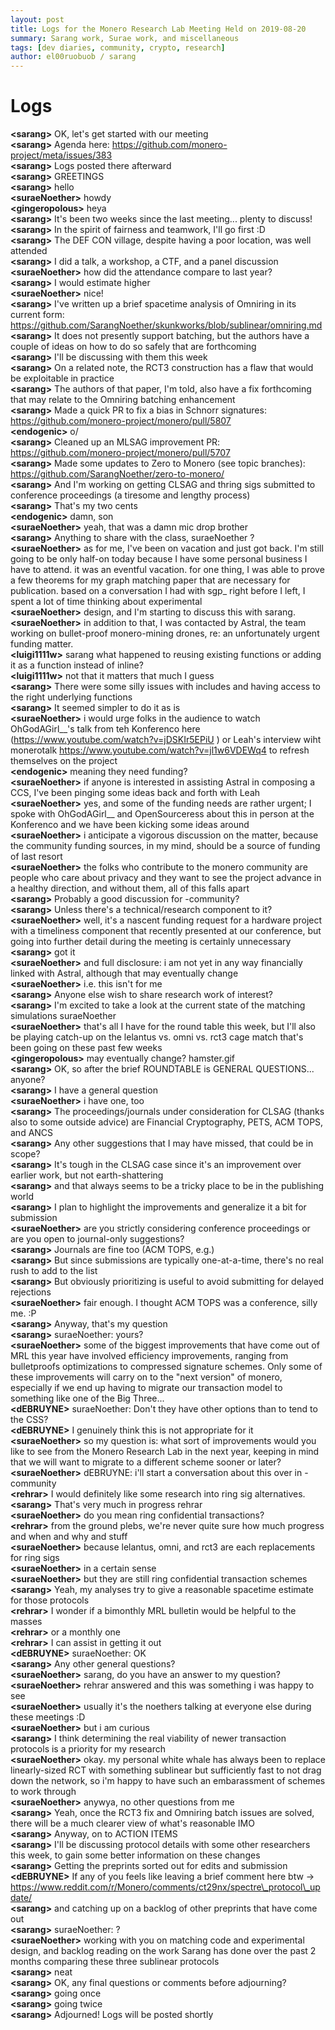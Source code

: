 ```yaml
---
layout: post
title: Logs for the Monero Research Lab Meeting Held on 2019-08-20
summary: Sarang work, Surae work, and miscellaneous
tags: [dev diaries, community, crypto, research]
author: el00ruobuob / sarang
---
```


# Logs  

**\<sarang>** OK, let's get started with our meeting  
**\<sarang>** Agenda here: https://github.com/monero-project/meta/issues/383  
**\<sarang>** Logs posted there afterward  
**\<sarang>** GREETINGS  
**\<sarang>** hello  
**\<suraeNoether>** howdy  
**\<gingeropolous>** heya  
**\<sarang>** It's been two weeks since the last meeting... plenty to discuss!  
**\<sarang>** In the spirit of fairness and teamwork, I'll go first :D  
**\<sarang>** The DEF CON village, despite having a poor location, was well attended  
**\<sarang>** I did a talk, a workshop, a CTF, and a panel discussion  
**\<suraeNoether>** how did the attendance compare to last year?  
**\<sarang>** I would estimate higher  
**\<suraeNoether>** nice!  
**\<sarang>** I've written up a brief spacetime analysis of Omniring in its current form: https://github.com/SarangNoether/skunkworks/blob/sublinear/omniring.md  
**\<sarang>** It does not presently support batching, but the authors have a couple of ideas on how to do so safely that are forthcoming  
**\<sarang>** I'll be discussing with them this week  
**\<sarang>** On a related note, the RCT3 construction has a flaw that would be exploitable in practice  
**\<sarang>** The authors of that paper, I'm told, also have a fix forthcoming that may relate to the Omniring batching enhancement  
**\<sarang>** Made a quick PR to fix a bias in Schnorr signatures: https://github.com/monero-project/monero/pull/5807  
**\<endogenic>** o/  
**\<sarang>** Cleaned up an MLSAG improvement PR: https://github.com/monero-project/monero/pull/5707  
**\<sarang>** Made some updates to Zero to Monero (see topic branches): https://github.com/SarangNoether/zero-to-monero/  
**\<sarang>** And I'm working on getting CLSAG and thring sigs submitted to conference proceedings (a tiresome and lengthy process)  
**\<sarang>** That's my two cents  
**\<endogenic>** damn, son  
**\<suraeNoether>** yeah, that was a damn mic drop brother  
**\<sarang>** Anything to share with the class, suraeNoether ?  
**\<suraeNoether>** as for me, I've been on vacation and just got back. I'm still going to be only half-on today because I have some personal business I have to attend. it was an eventful vacation. for one thing, I was able to prove a few theorems for my graph matching paper that are necessary for publication. based on a conversation I had with sgp\_ right before I left, I spent a lot of time thinking about experimental  
**\<suraeNoether>** design, and I'm starting to discuss this with sarang.  
**\<suraeNoether>** in addition to that, I was contacted by Astral, the team working on bullet-proof monero-mining drones, re: an unfortunately urgent funding matter.  
**\<luigi1111w>** sarang what happened to reusing existing functions or adding it as a function instead of inline?  
**\<luigi1111w>** not that it matters that much I guess  
**\<sarang>** There were some silly issues with includes and having access to the right underlying functions  
**\<sarang>** It seemed simpler to do it as is  
**\<suraeNoether>** i would urge folks in the audience to watch OhGodAGirl\_\_'s talk from teh Konferenco here (https://www.youtube.com/watch?v=jDSKIr5EPiU ) or Leah's interview wiht monerotalk https://www.youtube.com/watch?v=jl1w6VDEWq4 to refresh themselves on the project  
**\<endogenic>** meaning they need funding?  
**\<suraeNoether>** if anyone is interested in assisting Astral in composing a CCS, I've been pinging some ideas back and forth with Leah  
**\<suraeNoether>** yes, and some of the funding needs are rather urgent; I spoke with OhGodAGirl\_\_ and OpenSourceress about this in person at the Konferenco and we have been kicking some ideas around  
**\<suraeNoether>** i anticipate a vigorous discussion on the matter, because the community funding sources, in my mind, should be a source of funding of last resort  
**\<suraeNoether>** the folks who contribute to the monero community are people who care about privacy and they want to see the project advance in a healthy direction, and without them, all of this falls apart  
**\<sarang>** Probably a good discussion for -community?  
**\<sarang>** Unless there's a technical/research component to it?  
**\<suraeNoether>** well, it's a nascent funding request for a hardware project with a timeliness component that recently presented at our conference, but going into further detail during the meeting is certainly unnecessary  
**\<sarang>** got it  
**\<suraeNoether>** and full disclosure: i am not yet in any way financially linked with Astral, although that may eventually change  
**\<suraeNoether>** i.e. this isn't for me  
**\<sarang>** Anyone else wish to share research work of interest?  
**\<sarang>** I'm excited to take a look at the current state of the matching simulations suraeNoether   
**\<suraeNoether>** that's all I have for the round table this week, but I'll also be playing catch-up on the lelantus vs. omni vs. rct3 cage match that's been going on these past few weeks  
**\<gingeropolous>** may eventually change? hamster.gif  
**\<sarang>** OK, so after the brief ROUNDTABLE is GENERAL QUESTIONS... anyone?  
**\<sarang>** I have a general question  
**\<suraeNoether>** i have one, too  
**\<sarang>** The proceedings/journals under consideration for CLSAG (thanks also to some outside advice) are Financial Cryptography, PETS, ACM TOPS, and ANCS  
**\<sarang>** Any other suggestions that I may have missed, that could be in scope?  
**\<sarang>** It's tough in the CLSAG case since it's an improvement over earlier work, but not earth-shattering  
**\<sarang>** and that always seems to be a tricky place to be in the publishing world  
**\<sarang>** I plan to highlight the improvements and generalize it a bit for submission  
**\<suraeNoether>** are you strictly considering conference proceedings or are you open to journal-only suggestions?  
**\<sarang>** Journals are fine too (ACM TOPS, e.g.)  
**\<sarang>** But since submissions are typically one-at-a-time, there's no real rush to add to the list  
**\<sarang>** But obviously prioritizing is useful to avoid submitting for delayed rejections  
**\<suraeNoether>** fair enough. I thought ACM TOPS was a conference, silly me. :P  
**\<sarang>** Anyway, that's my question  
**\<sarang>** suraeNoether: yours?  
**\<suraeNoether>** some of the biggest improvements that have come out of MRL this year have involved efficiency improvements, ranging from bulletproofs optimizations to compressed signature schemes. Only some of these improvements will carry on to the "next version" of monero, especially if we end up having to migrate our transaction model to something like one of the Big Three...  
**\<dEBRUYNE>** suraeNoether: Don't they have other options than to tend to the CSS?  
**\<dEBRUYNE>** I genuinely think this is not appropriate for it  
**\<suraeNoether>** so my question is: what sort of improvements would you like to see from the Monero Research Lab in the next year, keeping in mind that we will want to migrate to a different scheme sooner or later?  
**\<suraeNoether>** dEBRUYNE: i'll start a conversation about this over in -community  
**\<rehrar>** I would definitely like some research into ring sig alternatives.  
**\<sarang>** That's very much in progress rehrar   
**\<suraeNoether>** do you mean ring confidential transactions?  
**\<rehrar>** from the ground plebs, we're never quite sure how much progress and when and why and stuff  
**\<suraeNoether>** because lelantus, omni, and rct3 are each replacements for ring sigs  
**\<suraeNoether>** in a certain sense  
**\<suraeNoether>** but they are still ring confidential transaction schemes  
**\<sarang>** Yeah, my analyses try to give a reasonable spacetime estimate for those protocols  
**\<rehrar>** I wonder if a bimonthly MRL bulletin would be helpful to the masses  
**\<rehrar>** or a monthly one  
**\<rehrar>** I can assist in getting it out  
**\<dEBRUYNE>** suraeNoether: OK  
**\<sarang>** Any other general questions?  
**\<suraeNoether>** sarang, do you have an answer to my question?  
**\<suraeNoether>** rehrar answered and this was something i was happy to see  
**\<suraeNoether>** usually it's the noethers talking at everyone else during these meetings :D  
**\<suraeNoether>** but i am curious  
**\<sarang>** I think determining the real viability of newer transaction protocols is a priority for my research  
**\<suraeNoether>** okay. my personal white whale has always been to replace linearly-sized RCT with something sublinear but sufficiently fast to not drag down the network, so i'm happy to have such an embarassment of schemes to work through  
**\<suraeNoether>** anywya, no other questions from me  
**\<sarang>** Yeah, once the RCT3 fix and Omniring batch issues are solved, there will be a much clearer view of what's reasonable IMO  
**\<sarang>** Anyway, on to ACTION ITEMS  
**\<sarang>** I'll be discussing protocol details with some other researchers this week, to gain some better information on these changes  
**\<sarang>** Getting the preprints sorted out for edits and submission  
**\<dEBRUYNE>** If any of you feels like leaving a brief comment here btw -> https://www.reddit.com/r/Monero/comments/ct29nx/spectre\_protocol\_update/  
**\<sarang>** and catching up on a backlog of other preprints that have come out  
**\<sarang>** suraeNoether: ?  
**\<suraeNoether>** working with you on matching code and experimental design, and backlog reading on the work Sarang has done over the past 2 months comparing these three sublinear protocols  
**\<sarang>** neat  
**\<sarang>** OK, any final questions or comments before adjourning?  
**\<sarang>** going once  
**\<sarang>** going twice  
**\<sarang>** Adjourned! Logs will be posted shortly  
